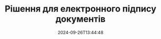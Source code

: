 ---
############################# Static ############################
layout: "family"
date:  2024-09-26T13:44:48
draft: false

product: "Signature"
product_tag: "signature"

lang: uk

############################# Head ############################
head_title: "Програми цифрового підпису C# .NET, Java, Node.js"
head_description: "Інтегруйте електронні підписи в програми .NET, Java або Node.js за допомогою GroupDocs.Signature. Підписуйте популярні формати ділових документів."

############################# Header ############################
title: "Рішення для електронного підпису документів"
description:  |
  Підписуйте цифрові документи та зображення на будь-якій платформі за допомогою наших гнучких API та рішень на основі програм для програмістів і кінцевих користувачів.

  Шукайте та змінюйте раніше додані підписи за допомогою розширених методів.

  Захистіть документи від змін за допомогою цифрових сертифікатів і контролюйте приховані метадані.

############################# Supported Platforms ###############################
supported_platforms:
  enable: true
  head_title: "Виберіть свою платформу"
  title: "Незалежність від платформи"
  description: "Бібліотека GroupDocs.Signature підтримує такі операційні системи та фреймворки:"
  details_link_title: "Вивчайте більше"

  items:
    # items loop
    - title: ".NET"
      description: GroupDocs.Signature .NET 
      color: "blue"
      tag: "net"
      link: "/signature/net/"
      features_link: "https://docs.groupdocs.com/signature/net/system-requirements/"
      features:
          # features loop
          - rows: "3"
            content: |
                    .NET Framework 4.6.2 or higher <br> .NET Core 3.0 or higher <br> .NET 6.0 or higher
      
          # features loop
          - rows: "4"
            content: |
                    Windows <br> Linux <br> Mac OS <br> Microsoft Azure
      
          # features loop
          - rows: "3"
            content: |
                    Microsoft Visual Studio <br> JetBrains Rider <br> Microsoft Visual Code
      
          # features loop
          - rows: "1"
            content: |
                    60+ file formats
      

    # items loop
    - title: "Java"
      description: GroupDocs.Signature Java
      color: "red"
      tag: "java"
      link: "/signature/java/"
      features_link: "https://docs.groupdocs.com/signature/java/system-requirements/"
      features:
          # features loop
          - rows: "3"
            content: |
                    Java 8 or higher
      
          # features loop
          - rows: "4"
            content: |
                    Windows <br> Linux <br> Mac OS
      
          # features loop
          - rows: "3"
            content: |
                    IntelliJ IDEA <br> Eclipse <br> NetBeans
      
          # features loop
          - rows: "1"
            content: |
                    60+ file formats

    # items loop
    - title: "Node.js"
      description: GroupDocs.Signature Node.js
      color: "green"
      tag: "nodejs-java"
      link: "/signature/nodejs-java/"
      features_link: "https://docs.groupdocs.com/signature/nodejs-java/system-requirements/"
      features:
          # features loop
          - rows: "3"
            content: |
                    Node.js 16+ and J2SE 8.0 (1.8)+
      
          # features loop
          - rows: "4"
            content: |
                    Windows <br> Linux <br> Mac OS
      
          # features loop
          - rows: "3"
            content: |
                    Atom <br> Visual Studio Code <br> Будь-який інший текстовий редактор
      
          # features loop
          - rows: "1"
            content: |
                    60+ file formats

    # items loop
    - title: "Python"
      description: GroupDocs.Signature Python
      color: "yellow"
      tag: "python-net"
      link: "/signature/python-net/"
      features_link: "https://docs.groupdocs.com/signature/python-net/system-requirements/"
      features:
          # features loop
          - rows: "3"
            content: |
                    Python 3.9+ and .Net 6+
      
          # features loop
          - rows: "4"
            content: |
                    Windows <br> Linux <br> Mac OS
      
          # features loop
          - rows: "3"
            content: |
                    IDLE <br> PyCharm <br> Visual Studio Code
      
          # features loop
          - rows: "1"
            content: |
                    60+ file formats

############################# Features ###############################
features:
  enable: true
  title: "Ключові функції GroupDocs.Signature"
  description: "Наше рішення призначене для додавання різних типів підписів до популярних форматів документів і файлів. Легко збагачуйте свої бізнес-процеси."

  items:
    # items loop
    - icon: "additional"
      title: "Збагатіть свої дані підписами"
      content: "Додайте текст, зображення, водяні знаки тощо до своїх ділових документів."

    # items loop
    - icon: "protect"
      title: "Захистіть вміст документів"
      content: "Заборонити зміну документа, скріпивши його цифровим сертифікатом."

    # items loop
    - icon: "search"
      title: "Додайте приховані дані та штрих-коди"
      content: "Використовуйте метадані для зберігання невидимої інформації або розміщуйте власні штрих-коди на сторінках."

    # items loop
    - icon: "manipulate"
      title: "Маніпулювати підписами"
      content: "Пошук, оновлення або видалення всіх підписів, які були додані раніше."

############################# Code samples ############################
code_samples:
  enable: true
  title: "Захистіть свої файли за допомогою підписів"
  description: "Приклади коду GroupDocs.Signature"
  items:
    # code sample loop
    - title: "Згенеруйте та додайте QR-код"
      content: |
       GroupDocs.Signature дозволяє нам створювати та додавати QR-коди до документів із підтримуваними форматами. Вкажіть шлях до документа, який потрібно підписати та налаштуйте бажані текстові та візуальні параметри QR-коду. Згенероване зображення QR-коду можна розмістити на будь-якій ділянці сторінки будь-якого документа.
      samples:
        - language: "C#"
          color: "blue"
          content: |
            ```csharp {style=abap}   
            // Вкажіть документ для підпису
            using (Signature signature = new Signature("source.docx"))
            {
                // Створення опцій знака QR-коду
                QrCodeSignOptions options = new QrCodeSignOptions("JohnSmith")
                {
                    // Встановіть параметри QR-коду
                    EncodeType = QrCodeTypes.QR,
                    Left = 50,
                    Top = 150,
                };

                // Підпишіть і збережіть оброблений файл
                SignResult result = signature.Sign("result.docx", options);
            }
            ```
        - language: "Java"
          color: "red"
          content: |
            ```java {style=abap}   
            // Вкажіть документ для підпису
            Signature signature = new Signature("source.docx");

            // Створення опцій знака QR-коду
            QrCodeSignOptions options = new QrCodeSignOptions("JohnSmith");

            // Встановіть параметри QR-коду
            options.setEncodeType(QrCodeTypes.QR);
            options.setLeft(50);
            options.setTop(100);

            // Підпишіть і збережіть оброблений файл
            signature.sign("result.docx", options);
            ```
        - language: "TypeScript"
          color: "green"
          content: |
            ```javascript {style=abap}  
            const signatureLib = require('@groupdocs/groupdocs.signature')

            // Вкажіть документ для підпису
            const signature = new signatureLib.Signature('source.docx');

            // Створення опцій знака QR-коду
            const options = new signatureLib.QrCodeSignOptions('JohnSmith');

            // Встановіть параметри QR-коду
            options.setEncodeType(signatureLib.QrCodeTypes.QR);
            options.setLeft(50);
            options.setTop(100);

            // Підпишіть і збережіть оброблений файл
            signature.sign('result.docx', options);
            ```
        - language: "Python"
          color: "yellow"
          content: |
            ```python {style=abap}  
            import groupdocs.signature as sg

            def run():

                # Вкажіть документ для підпису
                with sg.Signature('source.docx') as signature:

                    # Створення опцій знака QR-коду
                    options = sg.QrCodeSignOptions('JohnSmith')

                    # Встановіть параметри QR-коду
                    options.setEncodeType(sg.QrCodeTypes.QR)
                    options.setLeft(50)
                    options.setTop(100)

                    # Підпишіть і збережіть оброблений файл
                    signature.sign('result.docx', options)
            ```

############################# Supported Formats ###############################
formats:
  enable: true
  title: "Підтримується понад 60 форматів файлів"
  description: "GroupDocs.Signature підтримує майже всі популярні формати файлів"

############################# Metrics ###############################
metrics:
  enable: true
  title: "Статистичні дані нашої бібліотеки"
  description: "Ознайомтеся з ключовими показниками продукту, розкриваючи уявлення про наші досягнення, вплив і зростання"

  items:
    # items loop
    - number: "50+"
      title: "Підтримувані формати"
      content: "Підписання понад 60 найпопулярніших бізнес-форматів файлів."

    # items loop
    - number: "500k"
      title: "Завантаження NuGet"
      content: "GroupDocs.Signature для .NET — популярна бібліотека з понад 550 000 завантажень на NuGet."

    # items loop
    - number: "15k"
      title: "Завантаження Maven"
      content: "Розробники Java завантажили GroupDocs.Signature на Maven понад 15 тисяч разів."

    # items loop
    - number: "140+"
      title: "Задоволені клієнти"
      content: "Індивідуальні розробники та провідні компанії в усьому світі використовують наші продукти для створення інноваційних рішень."


############################# Customers ###############################
customers:
  enable: true
  title: "Наші щасливі клієнти"
  description: "Бібліотеки GroupDocs використовують всесвітньо відомі та видатні бренди по всьому світу"

  items:
    # items loop
    - title: "BenQ Corporation"
      logo: "benq"
      
    # items loop
    - title: "Nasdaq Stock Market"
      logo: "nasdaq"
      
    # items loop
    - title: "AT&T Inc."
      logo: "att"
      
    # items loop
    - title: "Customer logo AstraZeneca"
      logo: "astrazeneca"
      
    # items loop
    - title: "Central Bank of Argentina"
      logo: "argentinacentralbank"
      
    # items loop
    - title: "Roche Holding AG"
      logo: "roche"
      
    # items loop
    - title: "Capita"
      logo: "capita"
      
    # items loop
    - title: "Axa S.A."
      logo: "axa"
      
    # items loop
    - title: "Instructure Inc."
      logo: "instructure"
      
    # items loop
    - title: "Wipro"
      logo: "wipro"


############################# Actions ###############################
actions:
  enable: true
  title: "Готові почати?"
  description: "Спробуйте функції GroupDocs.Signature безкоштовно на своїй платформі"

  items:
    # items loop
    - title: ".NET"
      color: "blue"
      link: "/signature/net/"

    # items loop
    - title: "Java"
      color: "red"
      link: "/signature/java/"

    # items loop
    - title: "Node.js"
      color: "green"
      link: "/signature/nodejs-java/"      

############################# FAQ ###############################
faq:
  enable: true
  title: "Питання що часто задаються"
  description: "Ознайомтеся з нашими поширеними запитаннями"

  items:
    # items loop
    - question: "Чи потрібна GroupDocs.Signature зовнішня бібліотека для підписання документів?"
      answer: "Ні, GroupDocs.Signature працює незалежно. Немає сторонніх залежностей, таких як Adobe Acrobat, Microsoft Office тощо."

    # items loop
    - question: "Чи можна перевірити функції GroupDocs.Signature перед покупкою?"
      answer: "Абсолютно! GroupDocs.Signature пропонує безкоштовну пробну версію. Встановіть його та досліджуйте його функції. Зауважте, що пробні версії додають до ваших документів «пробні позначки» й обробляють лише перші 3 сторінки. Щоб отримати повний досвід, отримайте безкоштовну 30-денну тимчасову ліцензію на доступ до всіх функцій. Перегляньте деталі в розділі [тимчасова ліцензія](https://purchase.groupdocs.com/temporary-license/)."

    # items loop
    - question: "Які типи ліцензій надаються?"
      answer: "Шукаєте ліцензію GroupDocs.Signature? Ми пропонуємо різні варіанти, адаптовані до ваших потреб. Вибирайте залежно від розміру команди, місць розгортання (один офіс або віддалені робочі місця) і того, чи потрібно для розповсюдження кінцевим клієнтам ділитися SDK/API з клієнтами. Крім того, виберіть місячну ліцензію на використання з тарифними планами з обмеженнями — платіть лише за те, що використовуєте. Знайдіть найкращий варіант у розділі [pricing](https://purchase.groupdocs.com/pricing/signature/net/)."

############################# Cloud Links ###############################
cloud_links:
  enable: true
  title: "GroupDocs.Signature API з низьким кодом"
  description: "Підписуйте файли за допомогою програми через наш хмарний REST API."
  
  items:
    # items loop
    - title: "GroupDocs.Signature Cloud for cURL"
      content: "Використовуйте API cURL RESTful, щоб підписувати PDF, Word, Excel, PowerPoint, JPEG та багато інших форматів файлів."
      icon: "groupdocs_signature-for-curl"
      link: "https://products.groupdocs.cloud/signature/curl"

    # items loop
    - title: "GroupDocs.Signature Cloud for .NET"
      content: "Збагатіть свої програми .NET підписом документів через Cloud SDK. Захистіть ділові документи по-своєму."
      icon: "groupdocs_signature-for-net"
      link: "https://products.groupdocs.cloud/signature/net"

    # items loop
    - title: "GroupDocs.Signature Cloud for Java"
      content: "GroupDocs.Signature SDK надає доступ до різноманітних можливостей для ваших програм Java для підпису будь-яких файлів."
      icon: "groupdocs_signature-for-java"
      link: "https://products.groupdocs.cloud/signature/java"

############################# App links ###############################
app_links:
  enable: true
  title: "Веб-програми GroupDocs.Signature"
  description: "GroupDocs.Signature представляє безкоштовну веб-програму, де можна підписувати документи. Понад 60 популярних форматів файлів можна БЕЗКОШТОВНО підписати через ваш улюблений браузер."

  items:
    # items loop
    - title: "GroupDocs.Signature Total"
      content: "Онлайн-інструмент для підписання документів з будь-якого пристрою."
      icon: "groupdocs_watermark-app"
      link: "https://products.groupdocs.app/signature/total"

    # items loop
    - title: "GroupDocs.Signature DOCX"
      content: "Підпишіть MS Word DOCX онлайн."
      icon: "groupdocs_words-app"
      link: "https://products.groupdocs.app/signature/docx"

    # items loop
    - title: "GroupDocs.Signature PDF"
      content: "Захист PDF-документів онлайн."
      icon: "groupdocs_pdf-app"
      link: "https://products.groupdocs.app/signature/pdf"


      


---